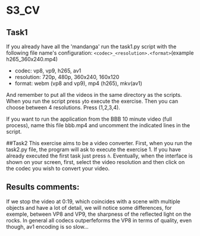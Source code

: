 # S3_CV

## Task1 
If you already have all the 'mandanga' run the task1.py script with the following file name's configuration: `<codec>_<resolution>.<format>`(example h265_360x240.mp4)

  - codec: vp8, vp9, h265, av1
  - resolution: 720p, 480p, 360x240, 160x120
  - format: webm (vp8 and vp9), mp4 (h265), mkv(av1)
 
  And remember to put all the videos in the same directory as the scripts.
  When you run the script press `y`to execute the exercise. Then you can choose between 4 resolutions. Press (1,2,3,4).
  
If you want to run the application from the BBB 10 minute video (full process), name this file bbb.mp4 and uncomment the indicated lines in the script.

##Task2
This exercise aims to be a video converter.
First, when you run the task2.py file, the program will ask to execute the exercise 1. If you have already executed the first task just press `ǹ`.
Eventually, when the interface is shown on your screen, first, select the video resolution and then click on the codec you wish to convert your video.

## Results comments:
If we stop the video at 0:19, which coincides with a scene with multiple objects and have a lot of detail, we will notice some differences, for exemple, between VP8 and VP9, the sharpness of the reflected light on the rocks. In general all codecs outperfeforms the VP8 in terms of quality, even though, av1 encoding is so slow...



  
  
  
